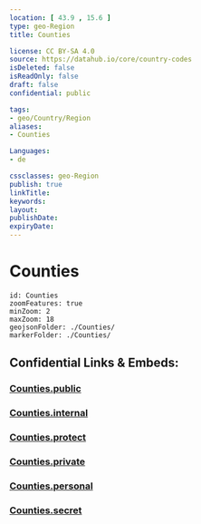 ```yaml
---
location: [ 43.9 , 15.6 ] 
type: geo-Region
title: Counties

license: CC BY-SA 4.0
source: https://datahub.io/core/country-codes
isDeleted: false
isReadOnly: false
draft: false
confidential: public

tags:
- geo/Country/Region
aliases:
- Counties

Languages:
- de

cssclasses: geo-Region
publish: true
linkTitle: 
keywords: 
layout: 
publishDate: 
expiryDate: 
---
```


# Counties

```leaflet
id: Counties
zoomFeatures: true 
minZoom: 2 
maxZoom: 18
geojsonFolder: ./Counties/
markerFolder: ./Counties/
```


## Confidential Links & Embeds: 

### [Counties.public](/_public/\Earth\Continent\Europe\Europe~Central\CroatiaCounties.public.md) 

### [Counties.internal](/_internal/\Earth\Continent\Europe\Europe~Central\CroatiaCounties.internal.md) 

### [Counties.protect](/_protect/\Earth\Continent\Europe\Europe~Central\CroatiaCounties.protect.md) 

### [Counties.private](/_private/\Earth\Continent\Europe\Europe~Central\CroatiaCounties.private.md) 

### [Counties.personal](/_personal/\Earth\Continent\Europe\Europe~Central\CroatiaCounties.personal.md) 

### [Counties.secret](/_secret/\Earth\Continent\Europe\Europe~Central\CroatiaCounties.secret.md)

